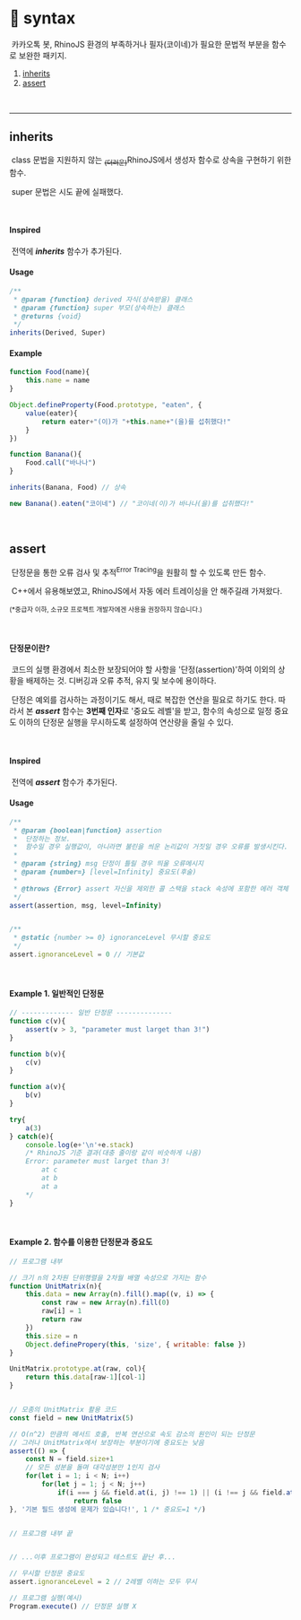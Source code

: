 # 📑 syntax

&nbsp;카카오톡 봇, RhinoJS 환경의 부족하거나 필자(코이네)가 필요한 문법적 부분을 함수로 보완한 패키지.

1. [inherits](#inherits)
2. [assert](#assert)

<br>

----------
## inherits

&nbsp;class 문법을 지원하지 않는 <sub><del>(더러운)</del></sub>RhinoJS에서 생성자 함수로 상속을 구현하기 위한 함수.

&nbsp;super 문법은 시도 끝에 실패했다.

&nbsp;

#### Inspired
&nbsp;전역에 ***inherits*** 함수가 추가된다.


#### Usage
```javascript
/**
 * @param {function} derived 자식(상속받을) 클래스
 * @param {function} super 부모(상속하는) 클래스
 * @returns {void}
 */
inherits(Derived, Super)
```


#### Example
```javascript
function Food(name){
    this.name = name
}

Object.defineProperty(Food.prototype, "eaten", {
    value(eater){
        return eater+"(이)가 "+this.name+"(을)를 섭취했다!"
    }
})

function Banana(){
    Food.call("바나나")
}

inherits(Banana, Food) // 상속

new Banana().eaten("코이네") // "코이네(이)가 바나나(을)를 섭취했다!"
```
<br>

## assert

&nbsp;단정문을 통한 오류 검사 및 추적<sup>Error Tracing</sup>을 원활히 할 수 있도록 만든 함수.

&nbsp;C++에서 유용해보였고, RhinoJS에서 자동 에러 트레이싱을 안 해주길래 가져왔다.

<sup>(*중급자 이하, 소규모 프로젝트 개발자에겐 사용을 권장하지 않습니다.)</sup>

&nbsp;

#### 단정문이란?
&nbsp;코드의 실행 환경에서 최소한 보장되어야 할 사항을 '단정(assertion)'하여 이외의 상황을 배제하는 것. 디버깅과 오류 추적, 유지 및 보수에 용이하다.

&nbsp;단정은 예외를 검사하는 과정이기도 해서, 때로 복잡한 연산을 필요로 하기도 한다. 따라서 본 ***assert*** 함수는 **3번째 인자**로 '중요도 레벨'을 받고, 함수의 속성으로 일정 중요도 이하의 단정문 실행을 무시하도록 설정하여 연산량을 줄일 수 있다.

&nbsp;

#### Inspired
&nbsp;전역에 ***assert*** 함수가 추가된다.

#### Usage
```javascript
/**
 * @param {boolean|function} assertion
 *  단정하는 정보.
 *  함수일 경우 실행값이, 아니라면 불린을 씌운 논리값이 거짓일 경우 오류를 발생시킨다.
 *
 * @param {string} msg 단정이 틀릴 경우 띄울 오류메시지
 * @param {number=} [level=Infinity] 중요도(후술)
 * 
 * @throws {Error} assert 자신을 제외한 콜 스택을 stack 속성에 포함한 에러 객체
 */
assert(assertion, msg, level=Infinity)


/**
 * @static {number >= 0} ignoranceLevel 무시할 중요도
 */
assert.ignoranceLevel = 0 // 기본값
```
<br>

#### Example 1. 일반적인 단정문
```javascript
// ------------- 일반 단정문 --------------
function c(v){
    assert(v > 3, "parameter must larget than 3!")
}

function b(v){
    c(v)
}

function a(v){
    b(v)
}

try{
    a(3)
} catch(e){
    console.log(e+'\n'+e.stack)
    /* RhinoJS 기준 결과(대충 줄이랑 같이 비슷하게 나옴)
    Error: parameter must larget than 3!
        at c
        at b
        at a
    */
}
```

&nbsp;

#### Example 2. 함수를 이용한 단정문과 중요도

```javascript
// 프로그램 내부

// 크기 n의 2차원 단위행렬을 2차월 배열 속성으로 가지는 함수
function UnitMatrix(n){
    this.data = new Array(n).fill().map((v, i) => {
        const raw = new Array(n).fill(0)
        raw[i] = 1
        return raw
    })
    this.size = n
    Object.definePropery(this, 'size', { writable: false })
}

UnitMatrix.prototype.at(raw, col){
    return this.data[raw-1][col-1]
}


// 모종의 UnitMatrix 활용 코드
const field = new UnitMatrix(5)

// O(n^2) 만큼의 메서드 호출, 반복 연산으로 속도 감소의 원인이 되는 단정문
// 그러나 UnitMatrix에서 보장하는 부분이기에 중요도는 낮음
assert(() => {
    const N = field.size+1
    // 모든 성분을 돌며 대각성분만 1인지 검사
    for(let i = 1; i < N; i++)
        for(let j = 1; j < N; j++)
            if(i === j && field.at(i, j) !== 1) || (i !== j && field.at(i, j) !== 0))
                return false
}, '기본 필드 생성에 문제가 있습니다!', 1 /* 중요도=1 */)


// 프로그램 내부 끝


// ...이후 프로그램이 완성되고 테스트도 끝난 후...

// 무시할 단정문 중요도
assert.ignoranceLevel = 2 // 2레벨 이하는 모두 무시

// 프로그램 실행(예시)
Program.execute() // 단정문 실행 X
```